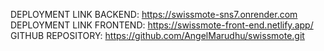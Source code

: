 DEPLOYMENT LINK BACKEND: https://swissmote-sns7.onrender.com
DEPLOYMENT LINK FRONTEND: https://swissmote-front-end.netlify.app/
GITHUB REPOSITORY: https://github.com/AngelMarudhu/swissmote.git
